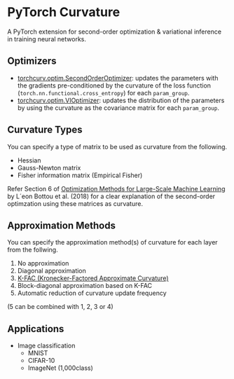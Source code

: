 # PyTorch Curvature
A PyTorch extension for second-order optimization & variational inference in training neural networks.
 
## Optimizers
- [torchcurv.optim.SecondOrderOptimizer](https://github.com/rioyokotalab/pytorch-curv/blob/master/torchcurv/optim/secondorder.py): updates the parameters with the gradients pre-conditioned by the curvature of the loss function (`torch.nn.functional.cross_entropy`) for each `param_group`.
- [torchcurv.optim.VIOptimizer](https://github.com/rioyokotalab/pytorch-curv/blob/master/torchcurv/optim/vi.py): updates the distribution of the parameters by using the curvature as the covariance matrix for each `param_group`.
 
## Curvature Types
You can specify a type of matrix to be used as curvature from the following.
- Hessian
- Gauss-Newton matrix
- Fisher information matrix (Empirical Fisher)

Refer Section 6 of [Optimization Methods for Large-Scale Machine Learning](https://arxiv.org/abs/1606.04838) by L´eon Bottou et al. (2018) for a clear explanation of the second-order optimzation using these matrices as curvature.

## Approximation Methods
You can specify the approximation method(s) of curvature for each layer from the follwing.
1. No approximation
2. Diagonal approximation
3. [K-FAC (Kronecker-Factored Approximate Curvature)](https://arxiv.org/abs/1503.05671)
4. Block-diagonal approximation based on K-FAC
5. Automatic reduction of curvature update frequency 

(5 can be combined with 1, 2, 3 or 4)

## Applications
- Image classification
  - MNIST
  - CIFAR-10
  - ImageNet (1,000class)
